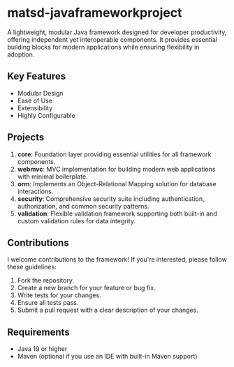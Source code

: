 # matsd-javaframeworkproject

A lightweight, modular Java framework designed for developer productivity, offering independent yet interoperable components. It provides essential building blocks for modern applications while ensuring flexibility in adoption.

## Key Features

- Modular Design
- Ease of Use
- Extensibility
- Highly Configurable

## Projects

1.  **core**: Foundation layer providing essential utilities for all framework components.
2.  **webmvc**: MVC implementation for building modern web applications with minimal boilerplate.
3.  **orm**: Implements an Object-Relational Mapping solution for database interactions.
4.  **security**: Comprehensive security suite including authentication, authorization, and common security patterns.
5.  **validation**: Flexible validation framework supporting both built-in and custom validation rules for data integrity.

## Contributions

I welcome contributions to the framework! If you're interested, please follow these guidelines:

1.  Fork the repository.
2.  Create a new branch for your feature or bug fix.
3.  Write tests for your changes.
4.  Ensure all tests pass.
5.  Submit a pull request with a clear description of your changes.

## Requirements

- Java 19 or higher
- Maven (optional if you use an IDE with built-in Maven support)
